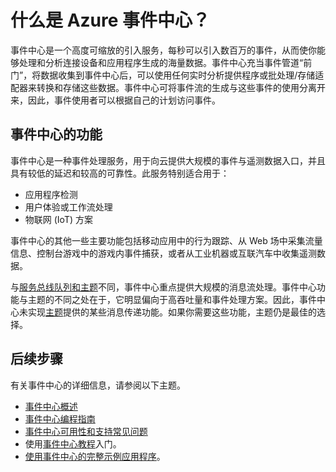 <properties
	pageTitle="什么是 Azure 事件中心？| Windows Azure"
	description="Azure 事件中心概述"
	services="event-hubs"
	documentationCenter=".net"
	authors="nberdy"
	manager="timlt"
	editor=""/>

<tags
	ms.service="event-hubs"
	ms.date="11/05/2015"
	wacn.date="12/17/2015"/>

# 什么是 Azure 事件中心？

事件中心是一个高度可缩放的引入服务，每秒可以引入数百万的事件，从而使你能够处理和分析连接设备和应用程序生成的海量数据。事件中心充当事件管道“前门”，将数据收集到事件中心后，可以使用任何实时分析提供程序或批处理/存储适配器来转换和存储这些数据。事件中心可将事件流的生成与这些事件的使用分离开来，因此，事件使用者可以根据自己的计划访问事件。

## 事件中心的功能

事件中心是一种事件处理服务，用于向云提供大规模的事件与遥测数据入口，并且具有较低的延迟和较高的可靠性。此服务特别适合用于：

* 应用程序检测
* 用户体验或工作流处理
* 物联网 (IoT) 方案

事件中心的其他一些主要功能包括移动应用中的行为跟踪、从 Web 场中采集流量信息、控制台游戏中的游戏内事件捕获，或者从工业机器或互联汽车中收集遥测数据。

与[服务总线队列和主题](/documentation/articles/service-bus-messaging-overview)不同，事件中心重点提供大规模的消息流处理。事件中心功能与主题的不同之处在于，它明显偏向于高吞吐量和事件处理方案。因此，事件中心未实现[主题](/documentation/articles/service-bus-fundamentals-service-bus-hybrid-solutions#topics)提供的某些消息传递功能。如果你需要这些功能，主题仍是最佳的选择。

## 后续步骤

有关事件中心的详细信息，请参阅以下主题。

- [事件中心概述](/documentation/articles/event-hubs-overview)
- [事件中心编程指南](/documentation/articles/event-hubs-programming-guide)
- [事件中心可用性和支持常见问题](/documentation/articles/event-hubs-availability-and-support-faq)
- 使用[事件中心教程]入门。
- [使用事件中心的完整示例应用程序]。

[事件中心教程]: /documentation/articles/service-bus-event-hubs-csharp-ephcs-getstarted
[使用事件中心的完整示例应用程序]: https://code.msdn.microsoft.com/windowsazure/Service-Bus-Event-Hub-286fd097

<!---HONumber=Mooncake_1207_2015-->